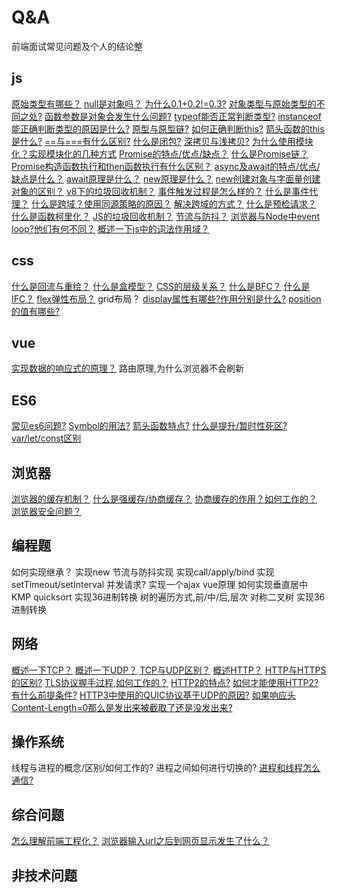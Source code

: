 # Q&A

前端面试常见问题及个人的结论整

## js
<solve ok>[原始类型有哪些？](../other/primitive.md#原始值类型)</solve>
<solve ok>[null是对象吗？](../other/primitive.md#null)</solve>
<solve ok>[为什么0.1+0.2!=0.3?](./zero.md)</solve>
<solve ok>[对象类型与原始类型的不同之处?](./objDfValue.md)</solve>
<solve ok>[函数参数是对象会发生什么问题?](./objparam.md)</solve>
<solve ok>[typeof能否正常判断类型?](./typeof.md)</solve>
<solve ok>[instanceof能正确判断类型的原因是什么?](./instanceof.md)</solve>
<solve ok>[原型与原型链?](../js/prototype.md)</solve>
<solve ok>[如何正确判断this?](../other/this.md)</solve>
<solve ok>[箭头函数的this是什么?](../other/this.md)</solve>
<solve ok>[==与===有什么区别?](../other/equal.md)</solve>
<solve ok>[什么是闭包?](../js/closure.md)</solve>
<solve ok>[深拷贝与浅拷贝?](../other/copy.md)</solve>
<solve ok>[为什么使用模块化？实现模块化的几种方式](../other/module.md)</solve>
<solve ok>[Promise的特点/优点/缺点？](../other/promise.md#特点)</solve>
<solve ok>[什么是Promise链？](../other/promise.md#promise链)</solve>
<solve ok>[Promise构造函数执行和then函数执行有什么区别？](../other/promise.md#promise链)</solve>
<solve ok>[async及await的特点/优点/缺点是什么？]((../other/asyncawait.md))</solve>
<solve ok>[await原理是什么？](../other/asyncawait.md)</solve>
<solve ok>[new原理是什么？](../other/new.md)</solve>
<solve ok>[new创建对象与字面量创建对象的区别？](../other/new.md)</solve>
<solve ok>[v8下的垃圾回收机制？](../other/v8garbage.md)</solve>
<solve ok>[事件触发过程是怎么样的？](../other/event.md)</solve>
<solve ok>[什么是事件代理？](../other/event.md)</solve>
<solve ok>[什么是跨域？使用同源策略的原因？](../other/cros.md)</solve>
<solve ok>[解决跨域的方式？](../other/cros.md)</solve>
<solve ok>[什么是预检请求？](../other/cros.md#预检请求)</solve>
<solve ok>[什么是函数柯里化？](../js/currying.md#柯里化)</solve>
<solve ok>[JS的垃圾回收机制？](../js/garbage.md)</solve>
<solve ok>[节流与防抖？](../js/throttling.md#防抖)</solve>
<solve ok>[浏览器与Node中event loop?他们有何不同？](../js/eventloop.md)</solve>
<solve ok>[概述一下js中的词法作用域？](../js/scope.md)</solve>

## css
<solve ok>[什么是回流与重绘？](../css/reflow.md#回流)</solve>
<solve ok>[什么是盒模型？](../css/box.md)</solve>
<solve ok>[CSS的层级关系？](../css/level.md)</solve>
<solve ok>[什么是BFC？](../css/bfc.md)</solve>
<solve>[什么是IFC？](../css/ifc.md)</solve>
<solve ok>[flex弹性布局？](../css/flex.md)</solve>
<solve>grid布局？</solve>
<solve ok>[display属性有哪些?作用分别是什么?](./../css/display.md)</solve>
<solve ok>[position的值有哪些?](./../css/position.md)</solve>

## vue
<solve>[实现数据的响应式的原理？](../vue/bindData.md)</solve>
<solve>路由原理,为什么浏览器不会刷新</solve>

## ES6
<solve ok>[常见es6问题?](../js/es6.md)</solve>
<solve ok>[Symbol的用法?](../js/symbol.md)</solve>
<solve ok>[箭头函数特点?](../js/arrowfun.md#特点)</solve>
<solve ok>[什么是提升/暂时性死区?var/let/const区别](../other/promote.md)</solve>

## 浏览器
<solve ok>[浏览器的缓存机制？](../performance/cache.md)</solve>
<solve ok>[什么是强缓存/协商缓存？](../performance/cache.md#强缓存)</solve>
<solve ok>[协商缓存的作用？如何工作的？](../performance/cache.md#协商缓存)</solve>
<solve ok>[浏览器安全问题？](../internet/safe.md)</solve>


## 编程题
<solve ok>如何实现继承？</solve>
<solve ok>实现new</solve>
<solve ok>节流与防抖实现</solve>
<solve ok>实现call/apply/bind</solve>
<solve ok>实现setTimeout/setInterval</solve>
<solve>并发请求?</solve>
<solve ok>实现一个ajax</solve>
<solve ok>vue原理</solve>
<solve ok>如何实现垂直居中</solve>
<solve>KMP</solve>
<solve ok>quicksort</solve>
<solve ok>实现36进制转换</solve>
<solve>树的遍历方式,前/中/后,层次</solve>
<solve>对称二叉树</solve>
<solve ok>实现36进制转换</solve>

## 网络
<solve ok>[概述一下TCP？](../internet/tcp.md)</solve>
<solve ok>[概述一下UDP？](../internet/udp.md)</solve>
<solve ok>[TCP与UDP区别？](../internet/tcp-udp.md)</solve>
<solve ok>[概述HTTP？](../internet/http.md)</solve>
<solve ok>[HTTP与HTTPS的区别?](../internet/http.md#HTTPS)</solve>
<solve ok>[TLS协议握手过程,如何工作的？](../internet/http.md#TLS)</solve>
<solve ok>[HTTP2的特点?](../internet/http.md#http-2)</solve>
<solve ok>[如何才能使用HTTP2?有什么前提条件?](../internet/http.md#如何使用)</solve>
<solve ok>[HTTP3中使用的QUIC协议基于UDP的原因?](../internet/http.md#QUIC)</solve>
<solve ok>[如果响应头Content-Length=0那么是发出来被截取了还是没发出来?](../internet/clength.md)</solve>

## 操作系统
<solve>线程与进程的概念/区别/如何工作的?</solve>
<solve>进程之间如何进行切换的?</solve>
<solve>[进程和线程怎么通信?](../os/communicate.md)</solve>

## 综合问题
<solve ok>[怎么理解前端工程化？](./engineering.md)</solve>
<solve ok>[浏览器输入url之后到网页显示发生了什么？](./inputurl.md)</solve>

## 非技术问题
